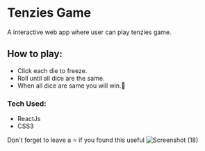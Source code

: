 # Tenzies Game
A interactive web app where user can play tenzies game.
## How to play:
- Click each die to freeze.
- Roll until all dice are the same.
- When all dice are same you will win.🥳 
### Tech Used:
- ReactJs 
- CSS3


Don't forget to leave a ⭐ if you found this useful
![Screenshot (18)](https://user-images.githubusercontent.com/108976136/205941330-566055ed-849c-4193-9c71-9bea9655ed89.png)
